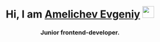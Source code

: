 <h1 align="center">Hi, I am <a href="https://p0lluxstar.netlify.app/" target="_blank">Amelichev Evgeniy</a> 
<img src="https://github.com/blackcater/blackcater/raw/main/images/Hi.gif" height="32"/></h1>
<h3 align="center">Junior frontend-developer.</h3>
